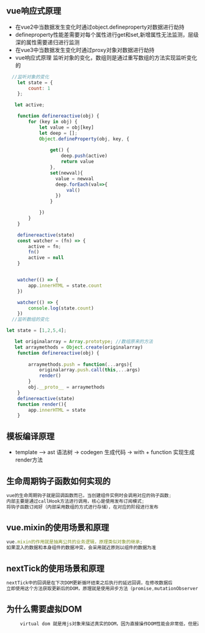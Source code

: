 
## vue响应式原理

- 在vue2中当数据发生变化时通过object.defineproperty对数据进行劫持
- defineproperty性能差需要对每个属性进行get和set,新增属性无法监测，层级深的属性需要递归进行监测
- 在vue3中当数据发生变化时通过proxy对象对数据进行劫持
- vue响应式原理 监听对象的变化，数组则是通过重写数组的方法实现监听变化的

```js
  //监听对象的变化
    let state = {
        count: 1
    };

   let active;

    function definereactive(obj) {
        for (key in obj) {
            let value = obj[key]
            let deep = [];
            Object.defineProperty(obj, key, {
               
                get() {
                    deep.push(active)
                    return value
                },
                set(newval){
                  value = newval
                  deep.forEach(val=>{
                      val()
                  })
                }

            })
        }
    }

    definereactive(state)
    const watcher = (fn) => {
        active = fn;
        fn()
        active = null
    }


    watcher(() => {
        app.innerHTML = state.count
    })

    watcher(() => {
        console.log(state.count)
    })
  //监听数组的变化

let state = [1,2,5,4];

   let originalarray = Array.prototype; //数组原来的方法
   let arraymethods = Object.create(originalarray)
    function definereactive(obj) {
       
        arraymethods.push = function(...args){
            originalarray.push.call(this,...args)
            render()
        }
        obj.__proto__ = arraymethods
    }
    definereactive(state)
    function render(){
        app.innerHTML = state
    }

```


## 模板编译原理

- template ——> ast 语法树 -> codegen 生成代码 -> with + function 实现生成render方法


## 生命周期钩子函数如何实现的
```js
vue的生命周期钩子就是回调函数而已，当创建组件实例时会调用对应的钩子函数;
内部主要是通过callHook方法进行调用，核心是使用发布订阅模式;
将钩子函数订阅好（内部采用数组的方式进行存储），在对应的阶段进行发布
```
## vue.mixin的使用场景和原理
```js
vue.mixin的作用就是抽离公共的业务逻辑，原理类似对象的继承;
如果混入的数据和本身组件的数据冲突，会采用就近原则以组件的数据为准
```
## nextTick的使用场景和原理
```js
nextTick中的回调是在下次DOM更新循环结束之后执行的延迟回调，在修改数据后
立即使用这个方法获取更新后的DOM，原理就是使用异步方法（promise,mutationObserver,setimmediate,setTimeout）经常会和事件循环一起来问（宏任务和微任务）
```
## 为什么需要虚拟DOM
```js
     virtual dom 就是用js对象来描述真实的DOM，因为直接操作DOM性能会非常低，但是通过js层操作效率高，可以将DOM操作转化为对象操作，最终通过diff算法对比差异进行更新DOM 

```
